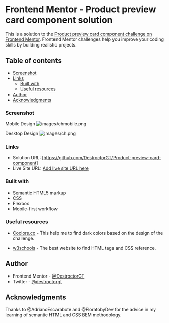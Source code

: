 # Frontend Mentor - Product preview card component solution

This is a solution to the [Product preview card component challenge on Frontend Mentor](https://www.frontendmentor.io/challenges/product-preview-card-component-GO7UmttRfa). Frontend Mentor challenges help you improve your coding skills by building realistic projects.

## Table of contents

- [Screenshot](#screenshot)
- [Links](#links)
  - [Built with](#built-with)
  - [Useful resources](#useful-resources)
- [Author](#author)
- [Acknowledgments](#acknowledgments)

### Screenshot

Mobile Design
![images/chmobile.png](images/chmobile.png.jpg)

Desktop Design
![images/ch.png](images/ch.png.jpg)

### Links

- Solution URL: [https://github.com/DestroctorGT/Product-preview-card-component]
- Live Site URL: [Add live site URL here](https://your-live-site-url.com)

### Built with

- Semantic HTML5 markup
- CSS
- Flexbox
- Mobile-first workflow

### Useful resources

- [Coolors.co](https://coolors.co) - This help me to find dark colors based on the design of the challenge.

- [w3schools](https://www.w3schools.com/default.asp) - The best website to find HTML tags and CSS reference.

## Author

- Frontend Mentor - [@DestroctorGT](https://www.frontendmentor.io/profile/DestroctorGT)
- Twitter - [@destroctorgt](https://twitter.com/destroctorgt)

## Acknowledgments

Thanks to @AdrianoEscarabote and @FloratobyDev for the advice in my learning of semantic HTML and CSS BEM methodology.
